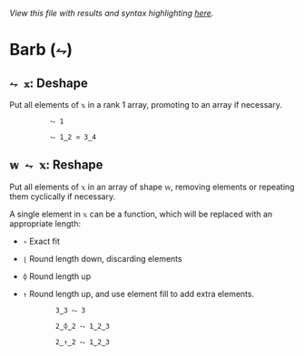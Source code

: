 *View this file with results and syntax highlighting [here](https://mlochbaum.github.io/BQN/help/deshape_reshape.html).*

# Barb (`⥊`)

## `⥊ 𝕩`: Deshape

Put all elements of `𝕩` in a rank 1 array, promoting to an array if necessary.

              ⥊ 1

              ⥊ 1‿2 ≍ 3‿4



## `𝕨 ⥊ 𝕩`: Reshape

Put all elements of `𝕩` in an array of shape `𝕨`, removing elements or repeating them cyclically if necessary.

A single element in `𝕩` can be a function, which will be replaced with an appropriate length:
- `∘` Exact fit
- `⌊` Round length down, discarding elements
- `⌽` Round length up
- `↑` Round length up, and use element fill to add extra elements.

              3‿3 ⥊ 3

              2‿⌽‿2 ⥊ 1‿2‿3

              2‿↑‿2 ⥊ 1‿2‿3
